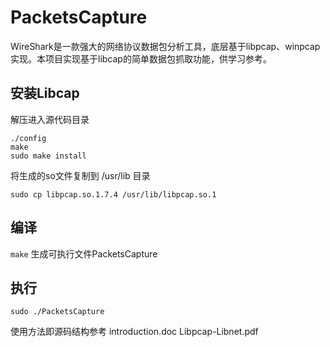 # PacketsCapture
WireShark是一款强大的网络协议数据包分析工具，底层基于libpcap、winpcap实现。本项目实现基于libcap的简单数据包抓取功能，供学习参考。

## 安装Libcap
解压进入源代码目录
```
./config
make
sudo make install
```
将生成的so文件复制到 /usr/lib 目录
```
sudo cp libpcap.so.1.7.4 /usr/lib/libpcap.so.1
```

## 编译
```make```
生成可执行文件PacketsCapture

## 执行
```sudo ./PacketsCapture```


使用方法即源码结构参考 introduction.doc Libpcap-Libnet.pdf
